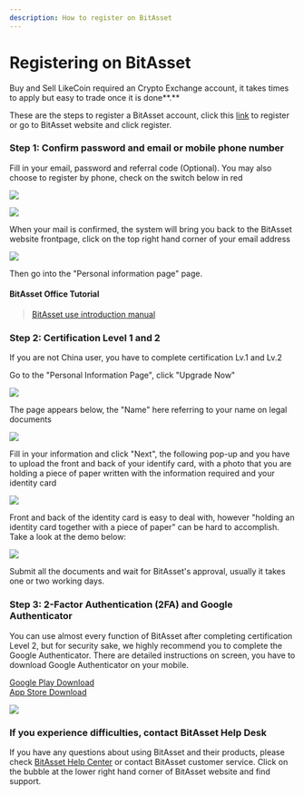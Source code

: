 ```yaml
---
description: How to register on BitAsset
---
```


# Registering on BitAsset

Buy and Sell LikeCoin required an Crypto Exchange account, it takes times to apply but easy to trade once it is done**.**

These are the steps to register a BitAsset account, click this [link](https://www.bitasset.com/reg) to register or go to BitAsset website and click register.

### Step 1: Confirm password and email or mobile phone number

Fill in your email, password and referral code \(Optional\). You may also choose to register by phone, check on the switch below in red

![](../../.gitbook/assets/bitasset-1.png)

![](../../.gitbook/assets/bitasset-2.png)

When your mail is confirmed, the system will bring you back to the BitAsset website frontpage, click on the top right hand corner of your email address

![](../../.gitbook/assets/bitasset-3.png)

Then go into the "Personal information page" page.

#### BitAsset Office Tutorial

> [BitAsset use introduction manual](https://bitasset.zendesk.com/hc/en-us/articles/360012894432-BitAsset-use-introduction-manual)

### Step 2: Certification Level 1 and 2

If you are not China user, you have to complete certification Lv.1 and Lv.2

Go to the "Personal Information Page", click "Upgrade Now"

![](../../.gitbook/assets/bitasset-4.png)

The page appears below, the "Name" here referring to your name on legal documents

![](../../.gitbook/assets/bitasset-5.png)

Fill in your information and click "Next", the following pop-up and you have to upload the front and back of your identify card, with a photo that you are holding a piece of paper written with the information required and your identity card

![](../../.gitbook/assets/bitasset-6.png)

Front and back of the identity card is easy to deal with, however "holding an identity card together with a piece of paper" can be hard to accomplish. Take a look at the demo below:

![](../../.gitbook/assets/bitasset-7.jpg)

Submit all the documents and wait for BitAsset's approval, usually it takes one or two working days.

### Step 3: 2-Factor Authentication \(2FA\) and Google Authenticator <a id="3-google-"></a>

You can use almost every function of BitAsset after completing certification Level 2, but for security sake, we highly recommend you to complete the Google Authenticator. There are detailed instructions on screen, you have to download Google Authenticator on your mobile.

[Google Play Download](https://play.google.com/store/apps/details?id=com.google.android.apps.authenticator2&hl=zh_TW)  
[App Store Download](https://apps.apple.com/hk/app/google-authenticator/id388497605)

![](../../.gitbook/assets/bitasset-8.png)

### If you experience difficulties, contact BitAsset Help Desk

If you have any questions about using BitAsset and their products,  please check [BitAsset Help Center](https://bitasset.zendesk.com/hc/en-us) or contact BitAsset customer service. Click on the bubble at the lower right hand corner of BitAsset website and find support.

